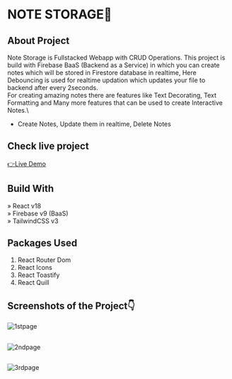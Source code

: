 # NOTE STORAGE📝

## About Project
Note Storage is Fullstacked Webapp with CRUD Operations.
This project is build with Firebase BaaS (Backend as a Service) in which you can create notes which will be stored in Firestore database in realtime, Here Debouncing is used for realtime updation which updates your file to backend after every 2seconds.\
For creating amazing notes there are features like Text Decorating, Text Formatting and Many more features that can be used to create Interactive Notes.\
* Create Notes, Update them in realtime, Delete Notes

## Check live project
[👉Live Demo](https://notemaking-app.vercel.app/)

## Build With
» React v18\
» Firebase v9 (BaaS)\
» TailwindCSS v3

## Packages Used
1. React Router Dom
2. React Icons
3. React Toastify
4. React Quill

## Screenshots of the Project👇
![1stpage](https://user-images.githubusercontent.com/89387408/229502607-6830dab1-c9c4-4d36-98ca-11f2c1886d15.png)
##
![2ndpage](https://user-images.githubusercontent.com/89387408/229502784-5b0c430c-1b51-4db9-93ab-725a9b4cadd3.png)
##
![3rdpage](https://user-images.githubusercontent.com/89387408/229502818-56186675-a9c6-49ae-84ca-ee3427f52b8f.png)
